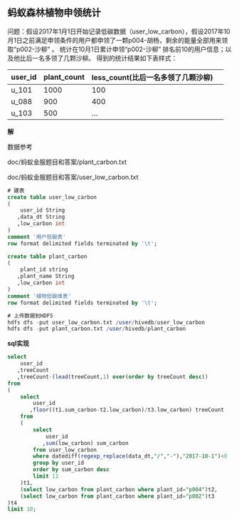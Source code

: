 ## 蚂蚁森林植物申领统计

问题：假设2017年1月1日开始记录低碳数据（user_low_carbon），假设2017年10月1日之前满足申领条件的用户都申领了一颗p004-胡杨，剩余的能量全部用来领取“p002-沙柳” 。
统计在10月1日累计申领“p002-沙柳” 排名前10的用户信息；以及他比后一名多领了几颗沙柳。
得到的统计结果如下表样式：

| user_id | plant_count | less_count(比后一名多领了几颗沙柳) |      |
| ------- | ----------- | ---------------------------------- | ---- |
| u_101   | 1000        | 100                                |      |
| u_088   | 900         | 400                                |      |
| u_103   | 500         | …                                  |      |

**解**

数据参考 

doc/蚂蚁金服题目和答案/plant_carbon.txt

doc/蚂蚁金服题目和答案/user_low_carbon.txt

```sql
# 建表
create table user_low_carbon
(
    user_id String
   ,data_dt String
   ,low_carbon int
) 
comment '用户低碳表'
row format delimited fields terminated by '\t';

create table plant_carbon
(
    plant_id string
   ,plant_name String
   ,low_carbon int
)
comment '植物低碳维表'
row format delimited fields terminated by '\t';

# 上传数据到HDFS
hdfs dfs -put user_low_carbon.txt /user/hivedb/user_low_carbon
hdfs dfs -put plant_carbon.txt /user/hivedb/plant_carbon
```

**sql实现**

```sql
select 
    user_id
   ,treeCount
   ,treeCount-(lead(treeCount,1) over(order by treeCount desc))
from 
(
    select 
        user_id
       ,floor((t1.sum_carbon-t2.low_carbon)/t3.low_carbon) treeCount 
    from
    (
        select 
            user_id
           ,sum(low_carbon) sum_carbon
        from user_low_carbon
        where datediff(regexp_replace(data_dt,"/","-"),"2017-10-1")<0
        group by user_id
        order by sum_carbon desc
        limit 11
    )t1,
    (select low_carbon from plant_carbon where plant_id="p004")t2,
    (select low_carbon from plant_carbon where plant_id="p002")t3
)t4
limit 10;
```

